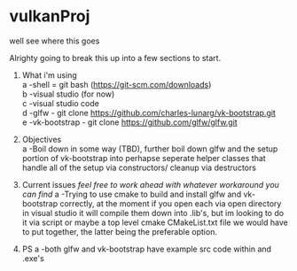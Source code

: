 # vulkanProj
well see where this goes  

Alrighty going to break this up into a few sections to start.  

1. What i'm using   
    a  -shell = git bash (https://git-scm.com/downloads)  
    b  -visual studio (for now)  
    c  -visual studio code  
    d  -glfw - git clone https://github.com/charles-lunarg/vk-bootstrap.git  
    e  -vk-bootstrap - git clone https://github.com/glfw/glfw.git  

2. Objectives  
    a  -Boil down in some way (TBD), further boil down glfw and the setup   
        portion of vk-bootstrap into perhapse seperate helper classes that   
        handle all of the setup via constructors/ cleanup via destructors  
  
3. Current issues *feel free to work ahead with whatever workaround you can find*
    a  -Trying to use cmake to build and install glfw and vk-bootstrap correctly,
        at the moment if you open each via open directory in visual studio it will
        compile them down into .lib's, but im looking to do it via script or maybe
        a top level cmake CMakeList.txt file we would have to put together,
        the latter being the preferable option.  

4.  PS
    a  -both glfw and vk-bootstrap have example src code within and .exe's

